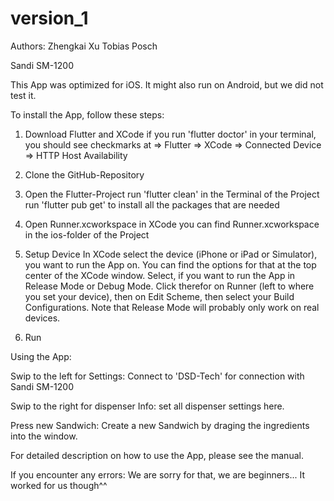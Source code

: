 # version_1

Authors:
Zhengkai Xu
Tobias Posch


Sandi SM-1200

This App was optimized for iOS. It might also run on Android, but we did not test it. 

To install the App, follow these steps:

1. Download Flutter and XCode
if you run 'flutter doctor' in your terminal, you should see checkmarks at 
=> Flutter
=> XCode
=> Connected Device
=> HTTP Host Availability

2. Clone the GitHub-Repository

3. Open the Flutter-Project
run 'flutter clean' in the Terminal of the Project
run 'flutter pub get' to install all the packages that are needed

4. Open Runner.xcworkspace in XCode
you can find Runner.xcworkspace in the ios-folder of the Project

5. Setup Device
In XCode select the device (iPhone or iPad or Simulator), you want to run the App on. You can find the options for that
at the top center of the XCode window.
Select, if you want to run the App in Release Mode or Debug Mode. Click therefor on Runner (left to where you set your device), then 
on Edit Scheme, then select your Build Configurations. Note that Release Mode will probably only work on real devices. 

6. Run



Using the App:

Swip to the left for Settings: 
Connect to 'DSD-Tech' for connection with Sandi SM-1200

Swip to the right for dispenser Info:
set all dispenser settings here. 

Press new Sandwich:
Create a new Sandwich by draging the ingredients into the window. 

For detailed description on how to use the App, please see the manual. 



If you encounter any errors: We are sorry for that, we are beginners... 
It worked for us though^^